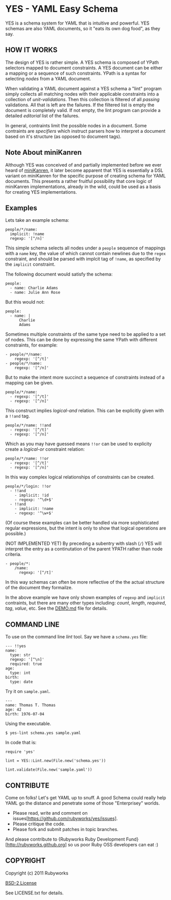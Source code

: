 YES - YAML Easy Schema
======================

YES is a schema system for YAML that is intuitive and powerful.
YES schemas are also YAML documents, so it "eats its own dog food",
as they say.

## HOW IT WORKS

The design of YES is rather simple. A YES schema is composed of YPath
selectors mapped to document constraints. A YES document can be either
a mapping or a sequence of such constraints. YPath is a syntax for
selecting *nodes* from a YAML document.

When validating a YAML document against a YES schema a "lint" program
simply collects all matching nodes with their applicable constraints into
a collection of *unit-validations*. Then this collection is filtered of 
all *passing* validations. All that is left are the failures. If the 
filtered list is empty the document is completely valid. If not empty,
the lint program can provide a detailed *editorial* list of the failures.

In general, contraints limit the possible nodes in a document. Some
contraints are *specifiers* which instruct parsers how to interpret a
document based on it's structure (as opposed to document tags).


## Note About miniKanren

Although YES was conceived of and partially implemented before we
ever heard of [miniKanren](http://minikanren.org/), it later become
apparent that YES is essentially a DSL variant on miniKanren for the
specific purpose of creating schema for YAML documents. This presents
a rather fruitful possibility that core logic of miniKanren implementations,
already in the wild, could be used as a basis for creating YES implementations.


## Examples

Lets take an example schema:

    people/*/name:
      implicit: !name
      regexp: '[^/n]'

This simple schema selects all nodes under a `people` sequence of
mappings with a `name` key, the value of which cannot contain newlines
due to the `regex` constraint, and should be parsed with implcit tag
of `!name`, as specified by the `implicit` constraint.

The following document would satisfy the schema:

    people:
      - name: Charlie Adams
      - name: Julie Ann Rose

But this would not:

    people:
      - name: |
          Charlie
          Adams

Sometimes multiple constraints of the same type need to be applied to 
a set of nodes. This can be done by expressing the same YPath with 
different constraints, for example:

    - people/*/name:
        regexp: '[^/t]'
    - people/*/name:
        regexp: '[^/n]'

But to make the intent more succinct a sequence of constraints instead of
a mapping can be given.

    people/*/name:
      - regexp: '[^/t]'
      - regexp: '[^/n]'

This construct implies *logical-and* relation. This can be explicitly given
with a `!!and` tag.

    people/*/name: !!and
      - regexp: '[^/t]'
      - regexp: '[^/n]'

Which as you may have guessed means `!!or` can be used to explicity create a
*logical-or* constraint relation:

    people/*/name: !!or
      - regexp: '[^/t]'
      - regexp: '[^/n]'

In this way complex logical relationships of constraints can be created.

    people/*/login: !!or
      - !!and
        - implicit: !id
        - regexp: '^\d+$'
      - !!and
        - implicit: !name
        - regexp: '^\w+$'

(Of course these examples can be better handled via more sophisticated regular
expressions, but the intent is only to show that logical operations are possible.)

(NOT IMPLEMENTED YET) By preceding a subentry with slash (`/`) YES will interpret
the entry as a continutation of the parent YPATH rather than node criteria.

    - people/*:
        /name:
          regexp: '[^/t]'

In this way schemas can often be more reflective of the the actual structure of the
document they formailze.

In the above example we have only shown examples of `regexp` and `implicit` contraints,
but there are many other types including: *count*, *length*, *required*, *tag*,
*value*, etc. See the [DEMO.md](DEMO.md) file for details.


## COMMAND LINE

To use on the command line *lint* tool. Say we have a `schema.yes` file:

    --- !!yes
    name:
      type: str
      regexp: '[^\n]'
      required: true
    age:
      type: int
    birth:
      type: date

Try it on `sample.yaml`.

    ---
    name: Thomas T. Thomas
    age: 42
    birth: 1976-07-04

Using the executable.

    $ yes-lint schema.yes sample.yaml

In code that is:

    require 'yes'

    lint = YES::Lint.new(File.new('schema.yes'))

    lint.validate(File.new('sample.yaml'))


## CONTRIBUTE

Come on folks! Let's get YAML up to snuff. A good Schema could really
help YAML go the distance and penetrate some of those "Enterprisey" worlds.

* Please read, write and comment on issues[https://github.com/rubyworks/yes/issues].
* Please critique the code.
* Please fork and submit patches in topic branches.

And please contribute to {Rubyworks Ruby Development Fund}[http://rubyworks.github.org]
so us poor Ruby OSS developers can eat :)


## COPYRIGHT

Copyright (c) 2011 Rubyworks 

[BSD-2 License](LICENSE.txt)

See LICENSE.txt for details.

